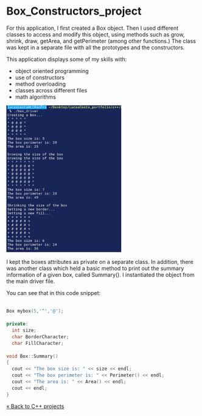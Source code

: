 # Box_Constructors_project

<!-- Project BIO -->
For this application, I first created a Box object. Then I used different classes to access and modify this object, using methods such as grow, shrink, draw, getArea, and getPerimeter (among other functions.) The class was kept in a separate file with all the prototypes and the constructors.

This application displays some of my skills with:

- object oriented programming
- use of constructors
- method overloading
- classes across different files
- math algorithms

<!-- Screenshot -->
<img src="img/box_example.png" width= 60% length= 60%>

<!-- Code explanation -->
I kept the boxes attributes as private on a separate class. In addition, there was another class which held a basic method to print out the summary information of a given box, called Summary(). I instantiated the object from the main driver file.

<!-- Code snippet -->
You can see that in this code snippet:

```c++

Box mybox(5,'^','@');

private:                
  int size;
  char BorderCharacter;
  char FillCharacter;

void Box::Summary()
{
  cout << "The box size is: " << size << endl;
  cout << "The box perimeter is: " << Perimeter() << endl;
  cout << "The area is: " << Area() << endl;
  cout << endl;
}

```

<a href="https://github.com/lgc13/LucasCosta_portfolio/tree/master/c++/" class="previous">&laquo; Back to C++ projects</a>
